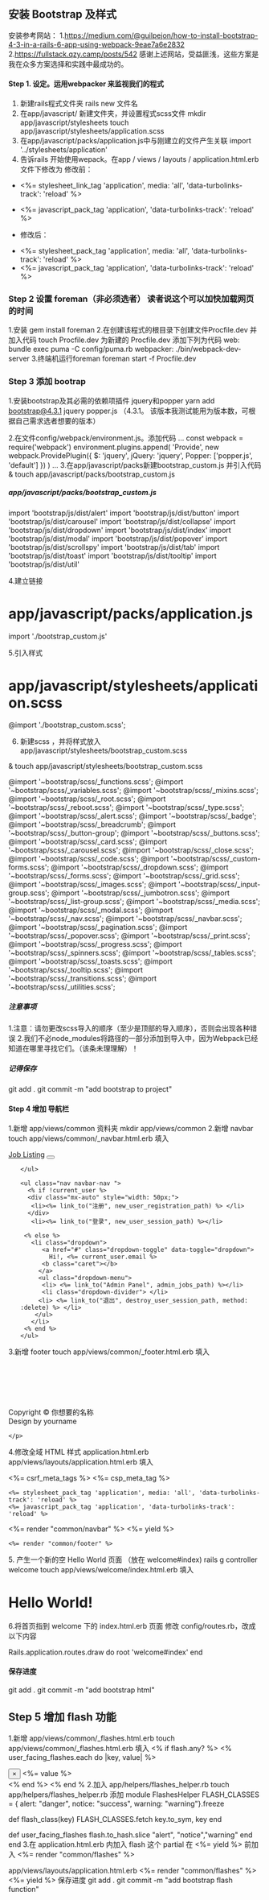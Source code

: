 ## 安装 Bootstrap 及样式

安装参考网站：
1.https://medium.com/@guilpejon/how-to-install-bootstrap-4-3-in-a-rails-6-app-using-webpack-9eae7a6e2832
2.https://fullstack.qzy.camp/posts/542
感谢上述网站，受益匪浅，这些方案是我在众多方案选择和实践中最成功的。


#### Step 1.  设定。运用webpacker 来监视我们的程式

1. 新建rails程式文件夹
  rails new  文件名
2.  在app/javascript/ 新建文件夹，并设置程式scss文件
   mkdir app/javascript/stylesheets
   touch app/javascript/stylesheets/application.scss
3. 在app/javascript/packs/application.js中与刚建立的文件产生关联
    import '../stylesheets/application'
4. 告诉rails 开始使用wepack。在app / views / layouts / application.html.erb 文件下修改为
   修改前：
-    <%= stylesheet_link_tag 'application', media: 'all', 'data-turbolinks-track': 'reload' %>
-    <%= javascript_pack_tag 'application', 'data-turbolinks-track': 'reload' %>
   
-    修改后：
+  <%= stylesheet_pack_tag 'application', media: 'all', 'data-turbolinks-track': 'reload' %>
+  <%= javascript_pack_tag 'application', 'data-turbolinks-track': 'reload' %>

### Step 2   设置 foreman（非必须选者）  读者说这个可以加快加载网页的时间
1.安装
gem install foreman
2.在创建该程式的根目录下创建文件Procfile.dev   并加入代码
  touch Procfile.dev
  为新建的 Procfile.dev  添加下列为代码
web: bundle exec puma -C config/puma.rb
webpacker: ./bin/webpack-dev-server
3.终端机运行foreman
foreman start -f Procfile.dev

### Step 3   添加 bootrap
1.安装bootstrap及其必需的依赖项插件 jquery和popper
  yarn add bootstrap@4.3.1 jquery popper.js   （4.3.1。 该版本我测试能用为版本数，可根据自己需求选者想要的版本）

2.在文件config/webpack/environment.js。添加代码
...
const webpack = require('webpack')
environment.plugins.append(
  'Provide',
  new webpack.ProvidePlugin({
    $: 'jquery',
    jQuery: 'jquery',
    Popper: ['popper.js', 'default']
  })
)
...
3.在app/javascript/packs新建bootstrap_custom.js 并引入代码
 &  touch app/javascript/packs/bootstrap_custom.js

##### app/javascript/packs/bootstrap_custom.js
import 'bootstrap/js/dist/alert'
import 'bootstrap/js/dist/button'
import 'bootstrap/js/dist/carousel'
import 'bootstrap/js/dist/collapse'
import 'bootstrap/js/dist/dropdown'
import 'bootstrap/js/dist/index'
import 'bootstrap/js/dist/modal'
import 'bootstrap/js/dist/popover'
import 'bootstrap/js/dist/scrollspy'
import 'bootstrap/js/dist/tab'
import 'bootstrap/js/dist/toast'
import 'bootstrap/js/dist/tooltip'
import 'bootstrap/js/dist/util'

4.建立链接
# app/javascript/packs/application.js
import './bootstrap_custom.js'

5.引入样式
# app/javascript/stylesheets/application.scss
@import './bootstrap_custom.scss';

6. 新建scss ，并将样式放入app/javascript/stylesheets/bootstrap_custom.scss

& touch app/javascript/stylesheets/bootstrap_custom.scss

@import '~bootstrap/scss/_functions.scss';
@import '~bootstrap/scss/_variables.scss';
@import '~bootstrap/scss/_mixins.scss';
@import '~bootstrap/scss/_root.scss';
@import '~bootstrap/scss/_reboot.scss';
@import '~bootstrap/scss/_type.scss';
@import '~bootstrap/scss/_alert.scss';
@import '~bootstrap/scss/_badge';
@import '~bootstrap/scss/_breadcrumb';
@import '~bootstrap/scss/_button-group';
@import '~bootstrap/scss/_buttons.scss';
@import '~bootstrap/scss/_card.scss';
@import '~bootstrap/scss/_carousel.scss';
@import '~bootstrap/scss/_close.scss';
@import '~bootstrap/scss/_code.scss';
@import '~bootstrap/scss/_custom-forms.scss';
@import '~bootstrap/scss/_dropdown.scss';
@import '~bootstrap/scss/_forms.scss';
@import '~bootstrap/scss/_grid.scss';
@import '~bootstrap/scss/_images.scss';
@import '~bootstrap/scss/_input-group.scss';
@import '~bootstrap/scss/_jumbotron.scss';
@import '~bootstrap/scss/_list-group.scss';
@import '~bootstrap/scss/_media.scss';
@import '~bootstrap/scss/_modal.scss';
@import '~bootstrap/scss/_nav.scss';
@import '~bootstrap/scss/_navbar.scss';
@import '~bootstrap/scss/_pagination.scss';
@import '~bootstrap/scss/_popover.scss';
@import '~bootstrap/scss/_print.scss';
@import '~bootstrap/scss/_progress.scss';
@import '~bootstrap/scss/_spinners.scss';
@import '~bootstrap/scss/_tables.scss';
@import '~bootstrap/scss/_toasts.scss';
@import '~bootstrap/scss/_tooltip.scss';
@import '~bootstrap/scss/_transitions.scss';
@import '~bootstrap/scss/_utilities.scss';
  
##### 注意事项
1.注意：请勿更改scss导入的顺序（至少是顶部的导入顺序），否则会出现各种错误
2.我们不必node_modules将路径的一部分添加到导入中，因为Webpack已经知道在哪里寻找它们。（该条未理理解）！
##### 记得保存
git add .
git commit -m "add bootstrap to project"

#### Step 4  增加 导航栏
1.新增 app/views/common 资料夹
mkdir app/views/common
2.新增 navbar
touch app/views/common/_navbar.html.erb
填入
<nav class="navbar navbar-expand-lg navbar-light bg-light">

  <a class="navbar-brand" href="/">Job Listing</a>
  <button class="navbar-toggler" type="button" data-toggle="collapse" data-target="#navbarSupportedContent" aria-controls="navbarSupportedContent" aria-expanded="false" aria-label="Toggle navigation">
    <span class="navbar-toggler-icon"></span>
  </button>

  <div class="collapse navbar-collapse" id="navbarSupportedContent">
    <ul class="navbar-nav mr-auto">

    </ul>

    <ul class="nav navbar-nav ">
      <% if !current_user %>
      <div class="mx-auto" style="width: 50px;">
       <li><%= link_to("注册", new_user_registration_path) %> </li>
      </div>
       <li><%= link_to("登录", new_user_session_path) %></li>

     <% else %>
       <li class="dropdown">
          <a href="#" class="dropdown-toggle" data-toggle="dropdown">
            Hi!, <%= current_user.email %>
          <b class="caret"></b>
         </a>
         <ul class="dropdown-menu">
          <li> <%= link_to("Admin Panel", admin_jobs_path) %></li>
          <li class="dropdown-divider"> </li>
         <li> <%= link_to("退出", destroy_user_session_path, method: :delete) %> </li>
        </ul>
       </li>
     <% end %>
    </ul>
  </div>

</nav>

3.新增 footer
touch app/views/common/_footer.html.erb
填入
<footer class="container" style="margin-top: 100px;">
    <p class="text-center">Copyright © 你想要的名称
        <br>Design by yourname
        
    </p>
</footer>

4.修改全域 HTML 样式 application.html.erb
app/views/layouts/application.html.erb
填入
<!DOCTYPE html>
<html>
  <head>
    <title>JobListing1</title>
    <meta name="viewport" content="width=device-width,initial-scale=1">
    <%= csrf_meta_tags %>
    <%= csp_meta_tag %>

    <%= stylesheet_pack_tag 'application', media: 'all', 'data-turbolinks-track': 'reload' %>
    <%= javascript_pack_tag 'application', 'data-turbolinks-track': 'reload' %>
  </head>

  <body>
    <div class="container-fluid">
        <%= render "common/navbar" %>
        <%= yield %>
    </div>

    <%= render "common/footer" %>
  </body>
</html>
5. 产生一个新的空 Hello World 页面 （放在 welcome#index)
rails g controller welcome
touch app/views/welcome/index.html.erb
填入
<h1> Hello World! </h1>

6.将首页指到 welcome 下的 index.html.erb 页面
修改 config/routes.rb，改成以下内容

Rails.application.routes.draw do
  root 'welcome#index'
end

####  保存进度
git add .
git commit -m "add bootstrap html"

## Step 5  增加 flash 功能
1.新增 app/views/common/_flashes.html.erb
touch app/views/common/_flashes.html.erb
填入
<% if flash.any? %>
  <% user_facing_flashes.each do |key, value| %>
    <div class="alert alert-dismissable alert-<%= flash_class(key) %>">
      <button class="close" data-dismiss="alert">×</button>
      <%= value %>
    </div>
  <% end %>
<% end %
2.加入 app/helpers/flashes_helper.rb
touch app/helpers/flashes_helper.rb
添加
module FlashesHelper
  FLASH_CLASSES = { alert: "danger", notice: "success", warning: "warning"}.freeze

  def flash_class(key)
    FLASH_CLASSES.fetch key.to_sym, key
  end

  def user_facing_flashes
    flash.to_hash.slice "alert", "notice","warning" 
  end
end
3.在 application.html.erb 内加入 flash 这个 partial
在 <%= yield %> 前加入 <%= render "common/flashes" %>

app/views/layouts/application.html.erb
  <%= render "common/flashes" %>
  <%= yield %>
    保存进度
    git add .
git commit -m "add bootstrap flash function"
